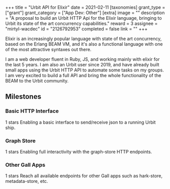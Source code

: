 +++
title = "Urbit API for Elixir"
date = 2021-02-11
[taxonomies]
grant_type = ["grant"]
grant_category = ["App Dev: Other"]
[extra]
image = ""
description = "A proposal to build an Urbit HTTP Api for the Elixir language, bringing to Urbit its state of the art concurrency capabilities."
reward = 3
assignee = "mirtyl-wacdec"
id = "2126792953"
completed = false
link = ""
+++

Elixir is an increasingly popular language with state of the art concurrency, based on the Erlang BEAM VM, and it's also a functional language with one of the most attractive syntaxes out there.

I am a web developer fluent in Ruby, JS, and working mainly with elixir for the last 5 years. I am also an Urbit user since 2019, and have already built small apps using the Urbit HTTP API to automate some tasks on my groups. I am very excited to build a full API and bring the whole functionality of the BEAM to the Urbit community.

## Milestones


### Basic HTTP Interface
1 stars
Enabling a basic interface to send/receive json to a running Urbit ship.


### Graph Store
1 stars
Enabling full interactivity with the graph-store HTTP endpoints.


### Other Gall Apps
1 stars
Reach all available endpoints for other Gall apps such as hark-store, metadata-store, etc.

    